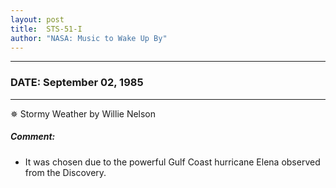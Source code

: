 ```yaml
---
layout: post
title:  STS-51-I
author: "NASA: Music to Wake Up By"
---
```


----
### DATE: September 02, 1985
----
✵ Stormy Weather by Willie Nelson

##### Comment:
* It was chosen due to the powerful Gulf Coast hurricane Elena observed from the Discovery.

